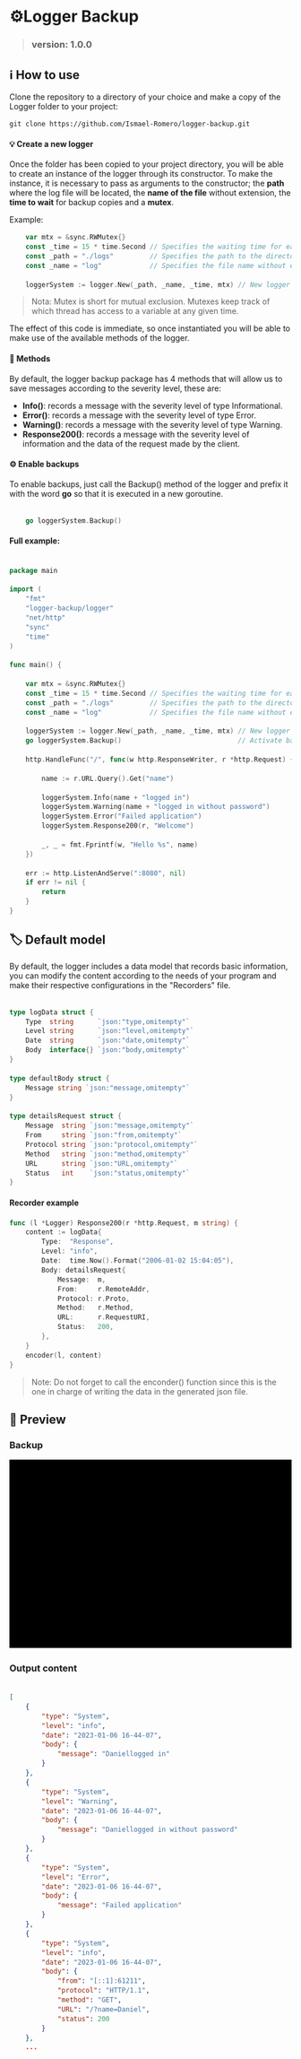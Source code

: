 # ⚙️Logger Backup

> ### version: 1.0.0


## ℹ️ How to use
Clone the repository to a directory of your choice and make a copy of the Logger folder to your project:
```
git clone https://github.com/Ismael-Romero/logger-backup.git
```

#### 💡 Create a new logger
Once the folder has been copied to your project directory, you will be able to create an instance of the logger through its constructor.
To make the instance, it is necessary to pass as arguments to the constructor; the **path** where the log file will be located, the **name of the file** without extension, the **time to wait** for backup copies and a **mutex**.

Example:
```go
	var mtx = &sync.RWMutex{}
	const _time = 15 * time.Second // Specifies the waiting time for each backup
	const _path = "./logs"         // Specifies the path to the directory where the records will be saved.
	const _name = "log"            // Specifies the file name without extension

	loggerSystem := logger.New(_path, _name, _time, mtx) // New logger is created
```

> Nota: Mutex is short for mutual exclusion. Mutexes keep track of which thread has access to a variable at any given time.

The effect of this code is immediate, so once instantiated you will be able to make use of the available methods of the logger.

#### 📝 Methods
By default, the logger backup package has 4 methods that will allow us to save messages according to the severity level, these are:
* **Info()**: records a message with the severity level of type Informational.
* **Error()**: records a message with the severity level of type Error.
* **Warning()**: records a message with the severity level of type Warning.
* **Response200()**: records a message with the severity level of information and the data of the request made by the client.

#### ⚙️ Enable backups
To enable backups, just call the Backup() method of the logger and prefix it with the word **go** so that it is executed in a new goroutine.
```go

	go loggerSystem.Backup()
```

#### Full example: 
```go

package main

import (
	"fmt"
	"logger-backup/logger"
	"net/http"
	"sync"
	"time"
)

func main() {

	var mtx = &sync.RWMutex{}
	const _time = 15 * time.Second // Specifies the waiting time for each backup
	const _path = "./logs"         // Specifies the path to the directory where the records will be saved.
	const _name = "log"            // Specifies the file name without extension

	loggerSystem := logger.New(_path, _name, _time, mtx) // New logger is created
	go loggerSystem.Backup()                             // Activate backups

	http.HandleFunc("/", func(w http.ResponseWriter, r *http.Request) {

		name := r.URL.Query().Get("name")

		loggerSystem.Info(name + "logged in")
		loggerSystem.Warning(name + "logged in without password")
		loggerSystem.Error("Failed application")
		loggerSystem.Response200(r, "Welcome")

		_, _ = fmt.Fprintf(w, "Hello %s", name)
	})

	err := http.ListenAndServe(":8080", nil)
	if err != nil {
		return
	}
}

```
## 🏷️ Default model
By default, the logger includes a data model that records basic information, you can modify the content according to the needs of your program and make their respective configurations in the "Recorders" file.

```go

type logData struct {
	Type  string      `json:"type,omitempty"`
	Level string      `json:"level,omitempty"`
	Date  string      `json:"date,omitempty"`
	Body  interface{} `json:"body,omitempty"`
}

type defaultBody struct {
	Message string `json:"message,omitempty"`
}

type detailsRequest struct {
	Message  string `json:"message,omitempty"`
	From     string `json:"from,omitempty"`
	Protocol string `json:"protocol,omitempty"`
	Method   string `json:"method,omitempty"`
	URL      string `json:"URL,omitempty"`
	Status   int    `json:"status,omitempty"`
}

```

#### Recorder example
```go
func (l *Logger) Response200(r *http.Request, m string) {
	content := logData{
		Type:  "Response",
		Level: "info",
		Date:  time.Now().Format("2006-01-02 15:04:05"),
		Body: detailsRequest{
			Message:  m,
			From:     r.RemoteAddr,
			Protocol: r.Proto,
			Method:   r.Method,
			URL:      r.RequestURI,
			Status:   200,
		},
	}
	encoder(l, content)
}

```
> Note: Do not forget to call the enconder() function since this is the one in charge of writing the data in the generated json file.

## 👀 Preview
### Backup
<img src="https://github.com/Ismael-Romero/logger-backup/blob/master/doc/backups.gif" />

### Output content
```json

[
    {
        "type": "System",
        "level": "info",
        "date": "2023-01-06 16-44-07",
        "body": {
            "message": "Daniellogged in"
        }
    },
    {
        "type": "System",
        "level": "Warning",
        "date": "2023-01-06 16-44-07",
        "body": {
            "message": "Daniellogged in without password"
        }
    },
    {
        "type": "System",
        "level": "Error",
        "date": "2023-01-06 16-44-07",
        "body": {
            "message": "Failed application"
        }
    },
    {
        "type": "System",
        "level": "info",
        "date": "2023-01-06 16-44-07",
        "body": {
            "from": "[::1]:61211",
            "protocol": "HTTP/1.1",
            "method": "GET",
            "URL": "/?name=Daniel",
            "status": 200
        }
    },
    ...
```
